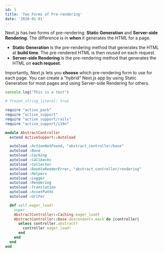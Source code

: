 ```yaml
---
id: 1
title: 'Two Forms of Pre-rendering'
date: '2020-01-01'
---
```


Next.js has two forms of pre-rendering: **Static Generation** and **Server-side Rendering**. The difference is in **when** it generates the HTML for a page.

- **Static Generation** is the pre-rendering method that generates the HTML at **build time**. The pre-rendered HTML is then _reused_ on each request.
- **Server-side Rendering** is the pre-rendering method that generates the HTML on **each request**.

Importantly, Next.js lets you **choose** which pre-rendering form to use for each page. You can create a "hybrid" Next.js app by using Static Generation for most pages and using Server-side Rendering for others.

```javascript
console.log("This is a test")
```

```ruby
# frozen_string_literal: true

require "action_pack"
require "active_support"
require "active_support/rails"
require "active_support/i18n"

module AbstractController
  extend ActiveSupport::Autoload

  autoload :ActionNotFound, "abstract_controller/base"
  autoload :Base
  autoload :Caching
  autoload :Callbacks
  autoload :Collector
  autoload :DoubleRenderError, "abstract_controller/rendering"
  autoload :Helpers
  autoload :Logger
  autoload :Rendering
  autoload :Translation
  autoload :AssetPaths
  autoload :UrlFor

  def self.eager_load!
    super
    AbstractController::Caching.eager_load!
    AbstractController::Base.descendants.each do |controller|
      unless controller.abstract?
        controller.eager_load!
      end
    end
  end
end
```
